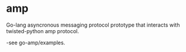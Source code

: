 
amp
===

Go-lang asyncronous messaging protocol prototype that interacts with twisted-python amp protocol.  

-see go-amp/examples.
